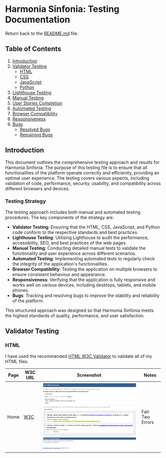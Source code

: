 # Harmonia Sinfonia: Testing Documentation

Return back to the [README.md](README.md) file.

## Table of Contents

1. [Introduction](#introduction)
2. [Validator Testing](#validator-testing)
   - [HTML](#html)
   - [CSS](#css)
   - [JavaScript](#javascript)
   - [Python](#python)
3. [Lighthouse Testing](#lighthouse-testing)
4. [Manual Testing](#manual-testing)
5. [User Stories Completion](#user-stories-completion)
6. [Automated Testing](#automated-testing)
7. [Browser Compatibility](#browser-compatibility)
8. [Responsiveness](#responsiveness)
9. [Bugs](#bugs)
   - [Resolved Bugs](#resolved-bugs)
   - [Remaining Bugs](#remaining-bugs)

## Introduction

This document outlines the comprehensive testing approach and results for Harmonia Sinfonia. The purpose of this testing file is to ensure that all functionalities of the platform operate correctly and efficiently, providing an optimal user experience. The testing covers various aspects, including validation of code, performance, security, usability, and compatibility across different browsers and devices.

### Testing Strategy

The testing approach includes both manual and automated testing procedures. The key components of the strategy are:

- **Validator Testing**: Ensuring that the HTML, CSS, JavaScript, and Python code conform to the respective standards and best practices.
- **Lighthouse Testing**: Utilising Lighthouse to audit the performance, accessibility, SEO, and best practices of the web pages.
- **Manual Testing**: Conducting detailed manual tests to validate the functionality and user experience across different scenarios.
- **Automated Testing**: Implementing automated tests to regularly check the integrity of the application's functionalities.
- **Browser Compatibility**: Testing the application on multiple browsers to ensure consistent behaviour and appearance.
- **Responsiveness**: Verifying that the application is fully responsive and works well on various devices, including desktops, tablets, and mobile phones.
- **Bugs**: Tracking and resolving bugs to improve the stability and reliability of the platform.

This structured approach was designed so that Harmonia Sinfonia meets the highest standards of quality, performance, and user satisfaction.

## Validator Testing

### HTML

I have used the recommended [HTML W3C Validator](https://validator.w3.org) to validate all of my HTML files.

| Page | W3C URL | Screenshot | Notes |
| --- | --- | --- | --- |
| Home | [W3C](https://validator.w3.org/nu/?doc=https%3A%2F%2Fharmonia-sinfonia-ec3a4797e71d.herokuapp.com%2F) | ![screenshot](/documentation/testing/home-fail.png) | Fail: Two Errors |

